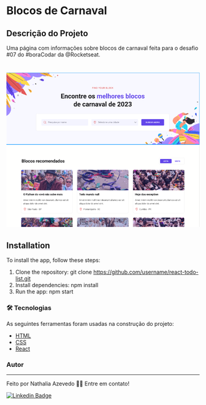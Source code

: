 # Blocos de Carnaval

## Descrição do Projeto
<p align="left">Uma página com informações sobre blocos de carnaval feita para o desafio #07 do #boraCodar da @Rocketseat.

<h1 align="center">
  <img alt="Blocos de Crnaval" src="./public/captura16.PNG" />
</h1>

## Installation
To install the app, follow these steps:

1. Clone the repository: git clone https://github.com/username/react-todo-list.git
2. Install dependencies: npm install
3. Run the app: npm start

### 🛠 Tecnologias

As seguintes ferramentas foram usadas na construção do projeto:

- [HTML](https://developer.mozilla.org/pt-BR/docs/Web/HTML)
- [CSS](https://developer.mozilla.org/pt-BR/docs/Web/CSS)
- [React](https://pt-br.reactjs.org/docs/getting-started.html)

### Autor
---

Feito por Nathalia Azevedo 👋🏽 Entre em contato!

[![Linkedin Badge](https://img.shields.io/badge/-Nathalia-blue?style=flat-square&logo=Linkedin&logoColor=white&link=https://www.linkedin.com/in/tgmarinho/)](https://www.linkedin.com/in/azevedo-nathalia/)
